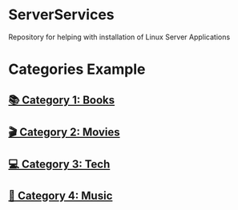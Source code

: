 # ServerServices
Repository for helping with installation of Linux Server Applications

# Categories Example

## [📚 Category 1: Books](./Books/)

## [🎬 Category 2: Movies](./Movies/)

## [💻 Category 3: Tech](./Tech/)

## [🎵 Category 4: Music](./Music/)

